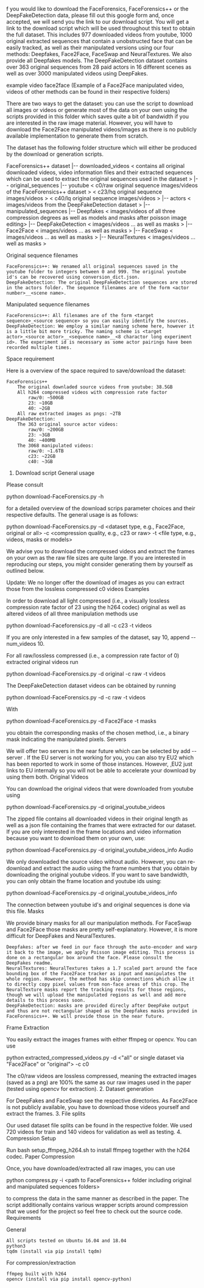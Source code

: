 f you would like to download the FaceForensics, FaceForensics++ or the DeepFakeDetection data, please fill out this google form and, once accepted, we will send you the link to our download script. You will get a link to the download script which will be used throughout this text to obtain the full dataset. This includes 977 downloaded videos from youtube, 1000 original extracted sequences that contain a unobstructed face that can be easily tracked, as well as their manipulated versions using our four methods: Deepfakes, Face2Face, FaceSwap and NeuralTextures. We also provide all Deepfakes models. The DeepFakeDetection dataset contains over 363 original sequences from 28 paid actors in 16 different scenes as well as over 3000 manipulated videos using DeepFakes.

example video face2face
(Example of a Face2Face manipulated video, videos of other methods can be found in their respective folders)

There are two ways to get the dataset: you can use the script to download all images or videos or generate most of the data on your own using the scripts provided in this folder which saves quite a bit of bandwidth if you are interested in the raw image material. However, you will have to download the Face2Face manipulated videos/images as there is no publicly available implementation to generate them from scratch.

The dataset has the following folder structure which will either be produced by the download or generation scripts.

FaceForensics++ dataset
|-- downloaded_videos
    < contains all original downloaded videos, video information files and their extracted sequences
      which can be used to extract the original sequences used in the dataset >
|-- original_sequences
    |-- youtube
        < c0/raw original sequence images/videos of the FaceForensics++ dataset >
        < c23/hq original sequence images/videos >
        < c40/lq original sequence images/videos >
    |-- actors
        < images/videos from the DeepFakeDetection dataset >
|-- manipulated_sequences
    |-- Deepfakes
        < images/videos of all three compression degrees as well as models and masks after poisson image editing>
    |-- DeepFakeDetection
        < images/videos ... as well as masks >
    |-- Face2Face
        < images/videos ... as well as masks >
    |-- FaceSwap
        < images/videos ... as well as masks >
    |-- NeuralTextures
        < images/videos ... well as masks >

Original sequence filenames

    FaceForensics++: We renamed all original sequences saved in the youtube folder to integers between 0 and 999. The original youtube id's can be recovered using conversion_dict.json.
    DeepFakeDetection: The original DeepFakeDetection sequences are stored in the actors folder. The sequence filenames are of the form <actor number>__<scene name>.

Manipulated sequence filenames

    FaceForensics++: All filenames are of the form <target sequence>_<source sequence> so you can easily identify the sources.
    DeepFakeDetection: We employ a similar naming scheme here, however it is a little bit more tricky. The naming scheme is <target actor>_<source actor>__<sequence name>__<8 charactor long experiment id>. The experiment id is necessary as some actor pairings have been recorded multiple times.

Space requirement

Here is a overview of the space required to save/download the dataset:

    FaceForensics++
        The original downladed source videos from youtube: 38.5GB
        All h264 compressed videos with compression rate factor
            raw/0: ~500GB
            23: ~10GB
            40: ~2GB
        All raw extracted images as pngs: ~2TB
    DeepFakeDetection:
        The 363 original source actor videos:
            raw/0: ~200GB
            23: ~3GB
            40: ~400MB
        The 3068 manipulated videos:
            raw/0: ~1.6TB
            c23: ~22GB
            c40: ~3GB

1. Download script
General usage

Please consult

python download-FaceForensics.py -h

for a detailed overview of the download scrips parameter choices and their respective defaults. The general usage is as follows:

python download-FaceForensics.py
    <output path>
    -d <dataset type, e.g., Face2Face, original or all>
    -c <compression quality, e.g., c23 or raw>
    -t <file type, e.g., videos, masks or models>

We advise you to download the compressed videos and extract the frames on your own as the raw file sizes are quite large. If you are interested in reproducing our steps, you might consider generating them by yourself as outlined below.

Update: We no longer offer the download of images as you can extract those from the lossless compressed c0 videos
Examples

In order to download all light compressed (i.e., a visually lossless compression rate factor of 23 using the h264 codec) original as well as altered videos of all three manipulation methods use

python download-Faceforensics.py <output path> -d all -c c23 -t videos

If you are only interested in a few samples of the dataset, say 10, append --num_videos 10.

For all raw/lossless compressed (i.e., a compression rate factor of 0) extracted original videos run

python download-FaceForensics.py <output path> -d original -c raw -t videos

The DeepFakeDetection dataset videos can be obtained by running

python download-FaceForensics.py <output path> -d <DeepFakeDetection or DeepFakeDetection_original>-c raw -t videos

With

python download-FaceForensics.py <output path> -d Face2Face -t masks

you obtain the corresponding masks of the chosen method, i.e., a binary mask indicating the manipulated pixels.
Servers

We will offer two servers in the near future which can be selected by add --server <EU or CA>. If the EU server is not working for you, you can also try EU2 which has been reported to work in some of those instances. However, ¸EU2 just links to EU internally so you will not be able to accelerate your download by using them both.
Original Videos

You can download the original videos that were downloaded from youtube using

python download-FaceForensics.py <output path> -d original_youtube_videos

The zipped file contains all downloaded videos in their original length as well as a json file containing the frames that were extracted for our dataset. If you are only interested in the frame locations and video information because you want to download them on your own, use:

python download-FaceForensics.py <output path> -d original_youtube_videos_info
Audio

We only downloaded the source video without audio. However, you can re-download and extract the audio using the frame numbers that you obtain by downloading the original youtube videos. If you want to save bandwidth, you can only obtain the frame location and youtube ids using:

python download-FaceForensics.py <output path> -d original_youtube_videos_info

The connection between youtube id's and original sequences is done via this file.
Masks

We provide binary masks for all our manipulation methods. For FaceSwap and Face2Face those masks are pretty self-explanatory. However, it is more difficult for DeepFakes and NeuralTextures.

    Deepfakes: after we feed in our face through the auto-encoder and warp it back to the image, we apply Poisson image editing. This process is done on a rectangular box around the face. Please consult the DeepFakes readme.
    NeuralTextures: NeuralTextures takes a 1.7 scaled part around the face bounding box of the Face2Face tracker as input and manipulates the whole region. However, the method has skip connections which allow it to directly copy pixel values from non-face areas of this crop. The NeuralTexture masks report the tracking results for those regions, though we will upload the manipulated regions as well and add more details to this process soon.
    DeepFakeDetection: masks are provided direcly after DeepFake output and thus are not rectangular shaped as the Deepfakes masks provided in FaceForensics++. We will provide those in the near future.

Frame Extraction

You easily extract the images frames with either ffmpeg or opencv. You can use

python extracted_compressed_videos.py <output path> -d <"all" or single dataset via "Face2Face" or "original"> -c c0

The c0/raw videos are lossless compressed, meaning the extracted images (saved as a png) are 100% the same as our raw images used in the paper (tested using opencv for extraction).
2. Dataset generation

For DeepFakes and FaceSwap see the respective directories. As Face2Face is not publicly available, you have to download those videos yourself and extract the frames.
3. File splits

Our used dataset file splits can be found in the respective folder. We used 720 videos for train and 140 videos for validation as well as testing.
4. Compression
Setup

Run bash setup_ffmpeg_h264.sh to install ffmpeg together with the h264 codec.
Paper Compression

Once, you have downloaded/extracted all raw images, you can use

python compress.py -i <path to FaceForensics++ folder including original and manipulated sequences folders>

to compress the data in the same manner as described in the paper. The script additionally contains various wrapper scripts around compression that we used for the project so feel free to check out the source code.
Requirements

General

    All scripts tested on Ubuntu 16.04 and 18.04
    python3
    tqdm (install via pip install tqdm)

For compression/extraction

    ffmpeg built with h264
    opencv (install via pip install opencv-python)
